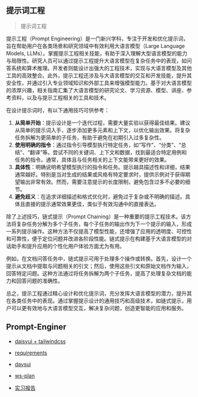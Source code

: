 ## 提示词工程

> 提示词工程

提示工程（Prompt Engineering）是一门新兴学科，专注于开发和优化提示词，旨在帮助用户在各类场景和研究领域中有效利用大语言模型（Large Language Models, LLMs）。掌握提示工程相关技能，有助于深入理解大型语言模型的能力与局限性。研究人员可以通过提示工程提升大语言模型在复杂任务中的表现，如问答系统和算术推理。开发者则能设计出强大的工程技术，实现与大语言模型及其他工具的高效整合。此外，提示工程还涉及与大语言模型的交互和开发技能，提升其安全性，并通过引入专业领域知识和外部工具来增强模型能力。基于对大语言模型的浓厚兴趣，相关指南汇集了大语言模型的研究论文、学习资源、模型、讲座、参考资料，以及与提示工程相关的工具和技术。 

在设计提示词时，有以下通用技巧可供参考：

1. **从简单开始**：提示设计是一个迭代过程，需要大量实验以获得最佳结果。建议从简单的提示词入手，逐步添加更多元素和上下文，以优化输出效果。将复杂任务拆解为更简单的子任务，有助于避免在初期引入过多复杂性。 
2. **使用明确的指令**：通过指令引导模型执行特定任务，如“写作”、“分类”、“总结”、“翻译”等。尝试不同的关键词、上下文和数据，找到最适合特定用例和任务的指令。通常，具体且与任务相关的上下文能带来更好的效果。 
3. **具体性**：明确说明希望模型执行的指令和任务。提示越具描述性和详细，结果通常越好。特别是当对生成的结果或风格有特定要求时，提供示例对于获得期望输出非常有效。然而，需要注意提示的长度限制，避免包含过多不必要的细节。 
4. **避免歧义**：在追求详细描述和格式优化时，避免过于复杂或不明确的描述。具体且直接的提示通常效果更佳，类似于有效沟通中的直接表达。 

除了上述技巧，链式提示（Prompt Chaining）是一种重要的提示工程技术。该方法将复杂任务分解为多个子任务，每个子任务的输出作为下一个提示的输入，形成一系列提示操作。这种方法不仅提高了模型性能，还增强了应用的透明度、可控性和可靠性，便于定位问题并改进各阶段性能。链式提示在构建基于大语言模型的对话助手和提升应用的个性化用户体验方面尤为有用。 

例如，在文档问答任务中，链式提示可用于处理多个操作或转换。首先，设计一个提示从文档中提取与问题相关的引文；然后，使用这些引文和原始文档作为输入，回答特定问题。这种方法通过将任务拆解为两个子任务，提高了处理复杂文档的能力和回答问题的准确性。 

总之，提示工程通过精心设计和优化提示词，充分发挥大语言模型的潜力，提升其在各类任务中的表现。通过掌握提示设计的通用技巧和高级技术，如链式提示，用户可以更有效地与大语言模型交互，解决复杂问题，创造更智能的应用和服务。

## Prompt-Enginer

+ [daisyui + tailwindcss](prompts/ui/daisyui.md)

+ [requirements](prompts/generate/4-requirements.md)

+ [daysui](prompts/frontend/daysui-v2.md)

+ [ws-plan](prompts/backend/ws-plan.md)

+ [实习报告](prompts/task/school-plan.md)